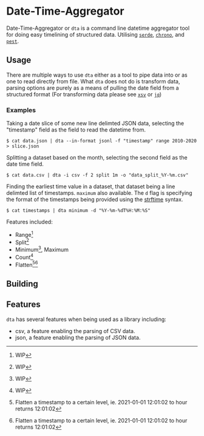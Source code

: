 # Date-Time-Aggregator
Date-Time-Aggregator or `dta` is a command line datetime aggregator tool for doing easy timelining of structured data. Utilising [`serde`](https://github.com/chronotope/chrono), [`chrono`](https://github.com/serde-rs/serde), and [`pest`](https://github.com/pest-parser/pest).

## Usage
There are multiple ways to use `dta` either as a tool to pipe data into or as one to read directly from file. What `dta` does not do is transform data, parsing options are purely as a means of pulling the date field from a structured format (For transforming data please see [`xsv`](https://github.com/BurntSushi/xsv) or [`jq`](https://github.com/stedolan/jq)) 

### Examples

Taking a date slice of some new line delimted JSON data, selecting the "timestamp" field as the field to read the datetime from.
```
$ cat data.json | dta --in-format jsonl -f "timestamp" range 2010-2020 > slice.json 
```
Splitting a dataset based on the month, selecting the second field as the date time field.
```
$ cat data.csv | dta -i csv -f 2 split 1m -o "data_split_%Y-%m.csv" 
```
Finding the earliest time value in a dataset, that dataset being a line delimted list of timestamps. `maximum` also available. The `d` flag is specifying the format of the timestamps being provided using the [strftime](https://docs.rs/chrono/*/chrono/format/strftime/index.html#specifiers) syntax.
```
$ cat timestamps | dta minimum -d "%Y-%m-%dT%H:%M:%S"
```

Features included:
* Range[^1]
* Split[^1]
* Minimum[^1], Maximum
* Count[^1]
* Flatten[^2][^2]

## Building

## Features
`dta` has several features when being used as a library including:
* csv, a feature enabling the parsing of CSV data.
* json, a feature enabling the parsing of JSON data.


[^1]: WIP
[^2]: Flatten a timestamp to a certain level, ie. 2021-01-01 12:01:02 to hour returns 12:01:02 